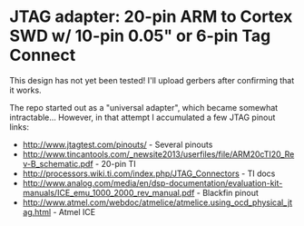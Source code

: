JTAG adapter: 20-pin ARM to Cortex SWD w/ 10-pin 0.05" or 6-pin Tag Connect
===

This design has not yet been tested!
I'll upload gerbers after confirming that it works.

The repo started out as a "universal adapter", which became somewhat intractable...
However, in that attempt I accumulated a few JTAG pinout links:

  * http://www.jtagtest.com/pinouts/ - Several pinouts
  * http://www.tincantools.com/_newsite2013/userfiles/file/ARM20cTI20_Rev-B_schematic.pdf - 20-pin TI
  * http://processors.wiki.ti.com/index.php/JTAG_Connectors - TI docs
  * http://www.analog.com/media/en/dsp-documentation/evaluation-kit-manuals/ICE_emu_1000_2000_rev_manual.pdf - Blackfin pinout
  * http://www.atmel.com/webdoc/atmelice/atmelice.using_ocd_physical_jtag.html - Atmel ICE
